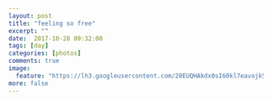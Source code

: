 ```yaml
---
layout: post
title: "feeling so free"
excerpt: ""
date:  2017-10-28 09:32:00
tags: [day]
categories: [photos]
comments: true
image:
  feature: "https://lh3.googleusercontent.com/20EUQHAkdx0sI60kl7eavojk5W9MltJOIKYbUMpo06yQTcU1gFw83vz4ASaXoafet8DJ8_KgoIhfabG7bd5Q4urEVcL2SGnaKKFdmcqn2kyuPbVtPA0cgxxPtW-diUVDJIUNLHMcvihnJISgpZr29D-ivk5yE9ZHrOI6ryMSWpqkWHgjcK3PKfyo3cWLtNOHwD_0ew2vYt8UjfnpDq0bcM2RptyHKGX5UCr3V0KLUdZ6apg_47FdP2VardDSZ7HyW13J15YTbkPnksy-m4PPqFqh6pmO3SIls2Y-sHb5j6vF8HnjAgqi5nh3qwJEn2v0wk0WqFMeDqgUcstig5wfh8W3Y_YsoCR0lN3pT0BrMM3dbXrW05MMsFQta8ujUdabS5mH682Tjwslj5iQfNcvjMddKrYBIKrKTxhUrVcK460KwK3d_ndZ8sQ-bzRXfEvgBHqlX3035jDhMnxfsnSVmVNEqzbleQ8w-zOFTmB2-vKysqKq9YJax8oM5FWupMzgP7jEcF153vzYiqmi-rqKR4GVKdwABdl-MQ-zwh5aFZsvmyYLXjwAfzsY9YjKOJPmGiYl6zNYJmGSjgQ23UYmg7d7S_O-VyDQoP8nmSlCrTGwx7PlGDbvV6fJpglkD6qRBS-rBfg7KjXLGaItK9CeBDhqetDgSPJRfZoI=w428-h642-no"
more: false
---
```

